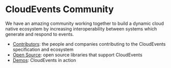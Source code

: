 # CloudEvents Community

We have an amazing community working together to build a dynamic cloud native
ecosystem by increasing interoperability between systems which generate and
respond to events.

* [Contributors](contributors): the people and companies contributing to
  the CloudEvents specification and ecosystem
* [Open Source](open-source): open source libraries that support CloudEvents
* [Demos](demos): CloudEvents in action